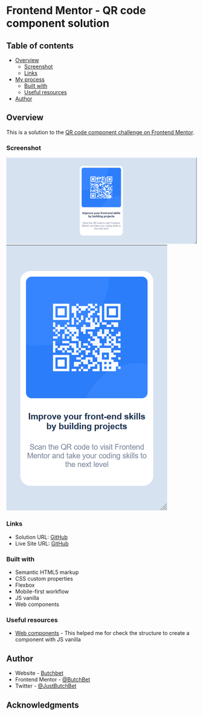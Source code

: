 # Frontend Mentor - QR code component solution 

## Table of contents

- [Overview](#overview)
  - [Screenshot](#screenshot)
  - [Links](#links)
- [My process](#my-process)
  - [Built with](#built-with)
  - [Useful resources](#useful-resources)
- [Author](#author)


## Overview
This is a solution to the [QR code component challenge on Frontend Mentor](https://www.frontendmentor.io/challenges/qr-code-component-iux_sIO_H).

### Screenshot
![Desktop](./design/desktop-design.png)
![Mobile](./design/mobile-design.png)

### Links
- Solution URL: [GitHub](https://github.com/ButchBet/QR-code-component-solution)
- Live Site URL: [GitHub](none)

### Built with
- Semantic HTML5 markup
- CSS custom properties
- Flexbox
- Mobile-first workflow
- JS vanilla
- Web components

### Useful resources
- [Web components](https://lenguajejs.com/webcomponents/) - This helped me for check the structure to create a component with JS vanilla 

## Author
- Website - [Butchbet](none)
- Frontend Mentor - [@ButchBet](https://www.frontendmentor.io/profile/ButchBet)
- Twitter - [@JustButchBet](https://twitter.com/JustButchBet)

## Acknowledgments
